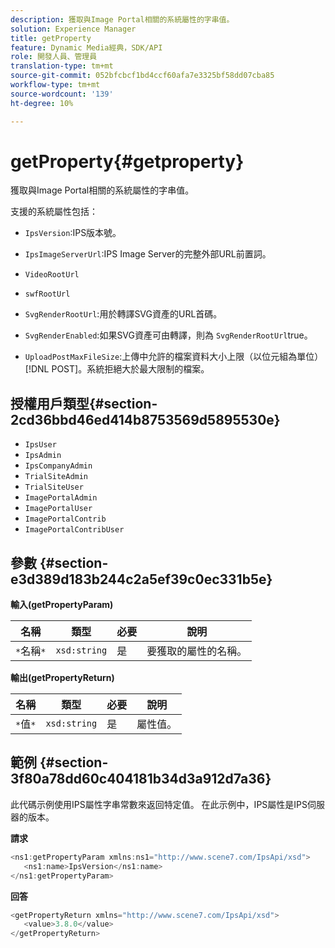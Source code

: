 ```yaml
---
description: 獲取與Image Portal相關的系統屬性的字串值。
solution: Experience Manager
title: getProperty
feature: Dynamic Media經典，SDK/API
role: 開發人員、管理員
translation-type: tm+mt
source-git-commit: 052bfcbcf1bd4ccf60afa7e3325bf58dd07cba85
workflow-type: tm+mt
source-wordcount: '139'
ht-degree: 10%

---
```



# getProperty{#getproperty}

獲取與Image Portal相關的系統屬性的字串值。

支援的系統屬性包括：

* `IpsVersion`:IPS版本號。
* `IpsImageServerUrl`:IPS Image Server的完整外部URL前置詞。
* `VideoRootUrl`
* `swfRootUrl`
* `SvgRenderRootUrl`:用於轉譯SVG資產的URL首碼。
* `SvgRenderEnabled`:如果SVG資產可由轉譯，則為 `SvgRenderRootUrl`true。

* `UploadPostMaxFileSize`:上傳中允許的檔案資料大小上限（以位元組為單位） [!DNL POST]。系統拒絕大於最大限制的檔案。

## 授權用戶類型{#section-2cd36bbd46ed414b8753569d5895530e}

* `IpsUser`
* `IpsAdmin`
* `IpsCompanyAdmin`
* `TrialSiteAdmin`
* `TrialSiteUser`
* `ImagePortalAdmin`
* `ImagePortalUser`
* `ImagePortalContrib`
* `ImagePortalContribUser`

## 參數 {#section-e3d389d183b244c2a5ef39c0ec331b5e}

**輸入(getPropertyParam)**

| 名稱 | 類型 | 必要 | 說明 |
|---|---|---|---|
| `*`名稱`*` | `xsd:string` | 是 | 要獲取的屬性的名稱。 |

**輸出(getPropertyReturn)**

| 名稱 | 類型 | 必要 | 說明 |
|---|---|---|---|
| `*`值`*` | `xsd:string` | 是 | 屬性值。 |

## 範例 {#section-3f80a78dd60c404181b34d3a912d7a36}

此代碼示例使用IPS屬性字串常數來返回特定值。 在此示例中，IPS屬性是IPS伺服器的版本。

**請求**

```java
<ns1:getPropertyParam xmlns:ns1="http://www.scene7.com/IpsApi/xsd">
   <ns1:name>IpsVersion</ns1:name>
</ns1:getPropertyParam>
```

**回答**

```java
<getPropertyReturn xmlns="http://www.scene7.com/IpsApi/xsd">
   <value>3.8.0</value>
</getPropertyReturn>
```

